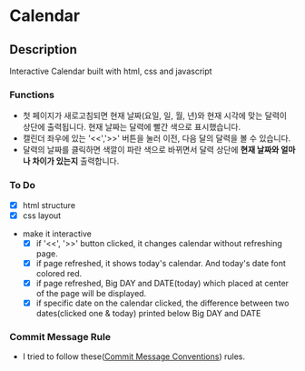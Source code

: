 # **Calendar**

## Description

Interactive Calendar built with html, css and javascript

### Functions

- 첫 페이지가 새로고침되면 현재 날짜(요일, 일, 월, 년)와 현재 시각에 맞는 달력이 상단에 출력됩니다. 현재 날짜는 달력에 빨간 색으로 표시했습니다.
- 캘린더 좌우에 있는 '<<','>>' 버튼을 눌러 이전, 다음 달의 달력을 볼 수 있습니다.
- 달력의 날짜를 클릭하면 색깔이 파란 색으로 바뀌면서 달력 상단에 **현재 날짜와 얼마나 차이가 있는지** 출력합니다.

### **To Do**

- [x]  html structure
- [x]  css layout
- make it interactive
    - [x]  if '<<', '>>' button clicked, it changes calendar without refreshing page.
    - [x]  if page refreshed, it shows today's calendar. And today's date font colored red.
    - [x]  if page refreshed, Big DAY and DATE(today) which placed at center of the page will be displayed.
    - [x]  if specific date on the calendar clicked, the difference between two dates(clicked one & today) printed below Big DAY and DATE

### Commit Message Rule

- I tried to follow these([Commit Message Conventions](https://gist.github.com/stephenparish/9941e89d80e2bc58a153#commit-message-conventions)) rules.